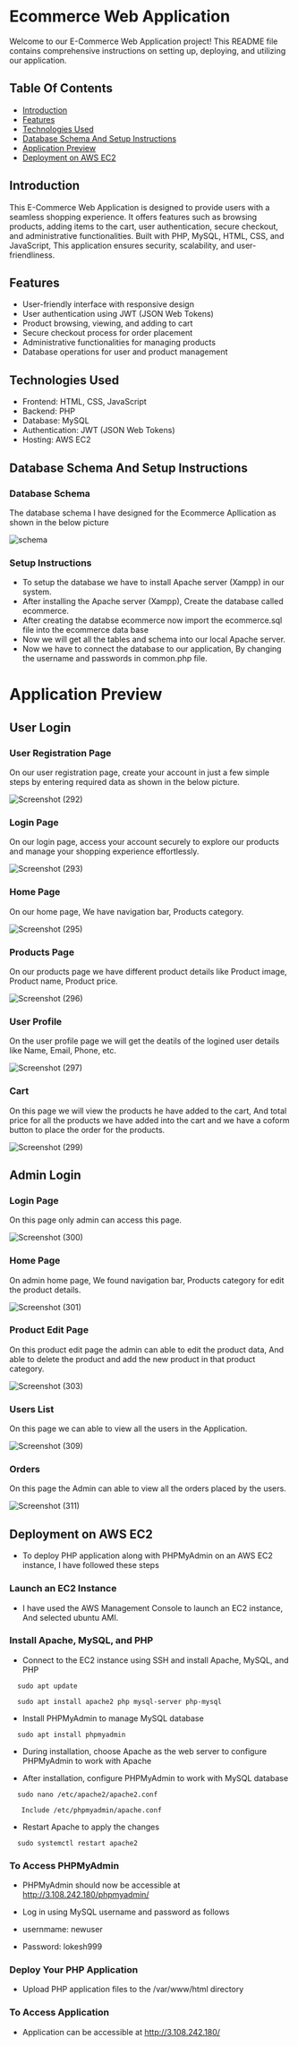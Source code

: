 
# Ecommerce Web Application

Welcome to our E-Commerce Web Application project! This README file contains comprehensive instructions on setting up, deploying, and utilizing our application.


## Table Of Contents

 - [Introduction](https://github.com/lokesh9999b/ecommerce/blob/main/README.md#introduction)
 - [Features](https://github.com/lokesh9999b/ecommerce/blob/main/README.md#features)
 - [Technologies Used](https://github.com/lokesh9999b/ecommerce/blob/main/README.md#technologies-used)
  - [Database Schema And Setup Instructions](https://github.com/lokesh9999b/ecommerce/blob/main/README.md#database-schema-and-setup-instructions)
  - [Application Preview](https://github.com/lokesh9999b/ecommerce/blob/main/README.md#application-preview)
   - [Deployment on AWS EC2](https://github.com/lokesh9999b/ecommerce/blob/main/README.md#deployment-on-aws-ec2)




## Introduction

This E-Commerce Web Application is designed to provide users with a seamless shopping experience. It offers features such as browsing products, adding items to the cart, user authentication, secure checkout, and administrative functionalities. Built with PHP, MySQL, HTML, CSS, and JavaScript, This application ensures security, scalability, and user-friendliness.
## Features

 - User-friendly interface with responsive design
 - User authentication using JWT (JSON Web Tokens)
 - Product browsing, viewing, and adding to cart
 - Secure checkout process for order placement
 - Administrative functionalities for managing products
 - Database operations for user and product management

## Technologies Used

- Frontend: HTML, CSS, JavaScript
- Backend: PHP
- Database: MySQL
- Authentication: JWT (JSON Web Tokens)
- Hosting: AWS EC2
## Database Schema And Setup Instructions

 ### Database Schema 
The database schema I have designed for the Ecommerce Apllication as shown in the below picture

![schema](https://github.com/lokesh9999b/ecommerce/assets/87296735/532dc027-7b99-4e43-a986-96be4913a18a)



### Setup Instructions

- To setup the database we have to install Apache server (Xampp) in our system.
- After installing the Apache server (Xampp), Create the database called ecommerce.
- After creating the databse ecommerce now import the ecommerce.sql file into the ecommerce data base 
- Now we will get all the tables and schema into our local Apache server.
- Now we have to connect the database to our application, By changing the username and passwords in common.php file. 
# Application Preview
## User Login
### User Registration Page

On our user registration page, create your account in just a few simple steps by entering required data as shown in the below picture.

![Screenshot (292)](https://github.com/lokesh9999b/ecommerce/assets/87296735/f77ccc06-b088-4754-b084-03b3d0dc1a56)



### Login Page

On our login page, access your account securely to explore our products and manage your shopping experience effortlessly.

![Screenshot (293)](https://github.com/lokesh9999b/ecommerce/assets/87296735/d718fa58-e302-43d3-8e2f-79fed620e62e)



### Home Page
On our home page, We have navigation bar, Products category.

![Screenshot (295)](https://github.com/lokesh9999b/ecommerce/assets/87296735/3a6cfeb1-a504-4987-8864-81d412997d0c)


### Products Page

On our products page we have different product details like Product image, Product name, Product price.

![Screenshot (296)](https://github.com/lokesh9999b/ecommerce/assets/87296735/9269234a-a612-4744-b9dd-b4b5630d0702)


### User Profile 

On the user profile page we will get the deatils of the logined user details like Name, Email, Phone, etc.

![Screenshot (297)](https://github.com/lokesh9999b/ecommerce/assets/87296735/ec560797-e2fa-4e14-b472-857e5bc15b8e)


### Cart
On this page we will view the products he have added to the cart, And total price for all the products we have added into the cart and we have a coform button to place the order for the products.

![Screenshot (299)](https://github.com/lokesh9999b/ecommerce/assets/87296735/3987567c-8deb-44f3-b4cf-8e0722a54392)

## Admin Login
### Login Page
On this page only admin can access this page.

![Screenshot (300)](https://github.com/lokesh9999b/ecommerce/assets/87296735/01a3caf5-a6c3-4a94-8a4f-667dedd65ee4)


### Home Page
On admin home page, We found navigation bar, Products category for edit the product details.

![Screenshot (301)](https://github.com/lokesh9999b/ecommerce/assets/87296735/59b13974-fca1-4ab0-bcc8-263fc6c1c847)


### Product Edit Page

On this product edit page the admin can able to edit the product data, And able to delete the product and add the new product in that product category.

![Screenshot (303)](https://github.com/lokesh9999b/ecommerce/assets/87296735/ba528bc5-ebb9-459e-9077-4e1a6c503830)


### Users List
On this page we can able to view all the users in the Application.

![Screenshot (309)](https://github.com/lokesh9999b/ecommerce/assets/87296735/2b5f326e-1ccd-40fb-812a-b6b58139dc9d)


### Orders 

On this page the Admin can able to view all the orders placed by the users.

![Screenshot (311)](https://github.com/lokesh9999b/ecommerce/assets/87296735/0b9e82d0-7c05-4281-a9fd-f35de1b036c9)


## Deployment on AWS EC2



- To deploy PHP application along with PHPMyAdmin on an AWS EC2 instance, I have followed these steps

### Launch an EC2 Instance
- I have used the AWS Management Console to launch an EC2 instance, And selected ubuntu AMI.
### Install Apache, MySQL, and PHP
- Connect to the EC2 instance using SSH and install Apache, MySQL, and PHP
```http
  sudo apt update
```
```http
  sudo apt install apache2 php mysql-server php-mysql
```
- Install PHPMyAdmin to manage MySQL database
```http
  sudo apt install phpmyadmin
```
- During installation, choose Apache as the web server to configure PHPMyAdmin to work with Apache

- After installation, configure PHPMyAdmin to work with  MySQL database
```http
  sudo nano /etc/apache2/apache2.conf
```
```http
   Include /etc/phpmyadmin/apache.conf
```
- Restart Apache to apply the changes
```http
  sudo systemctl restart apache2
```
### To Access PHPMyAdmin
- PHPMyAdmin should now be accessible at  http://3.108.242.180/phpmyadmin/

- Log in using MySQL username and password as follows
- usernmame: newuser
- Password: lokesh999
### Deploy Your PHP Application
- Upload PHP application files to the /var/www/html directory
### To Access Application

- Application can be accessible at http://3.108.242.180/




